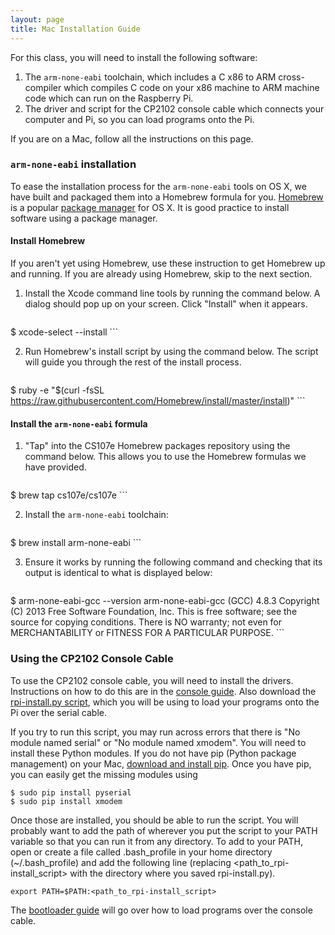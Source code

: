 ```yaml
---
layout: page
title: Mac Installation Guide
---
```


For this class, you will need to install the following software:

1.  The `arm-none-eabi` toolchain, which includes a C x86 to ARM cross-compiler
    which compiles C code on your x86 machine to ARM machine code which can run
    on the Raspberry Pi.
2.  The driver and script for the CP2102 console cable which connects your
    computer and Pi, so you can load programs onto the Pi.

If you are on a Mac, follow all the instructions on this page.

### `arm-none-eabi` installation

To ease the installation process for the `arm-none-eabi` tools on OS X, we have
built and packaged them into a Homebrew formula for you.
[Homebrew](http://brew.sh/) is a popular [package
manager](https://en.wikipedia.org/wiki/Package_manager) for OS X. It is good
practice to install software using a package manager.

#### Install Homebrew

If you aren't yet using Homebrew, use these instruction to get Homebrew up and
running. If you are already using Homebrew, skip to the next section.

1.  Install the Xcode command line tools by running the command below. A dialog
    should pop up on your screen. Click "Install" when it appears.

    ```
$ xcode-select --install
    ```

2.  Run Homebrew's install script by using the command below. The script will
    guide you through the rest of the install process.

    ```
$ ruby -e "$(curl -fsSL https://raw.githubusercontent.com/Homebrew/install/master/install)"
    ```

#### Install the `arm-none-eabi` formula

1.  "Tap" into the CS107e Homebrew packages repository using the command below.
    This allows you to use the Homebrew formulas we have provided.

    ```
$ brew tap cs107e/cs107e
    ```

2.  Install the `arm-none-eabi` toolchain:

    ```
$ brew install arm-none-eabi
    ```

3.  Ensure it works by running the following command and checking that its
    output is identical to what is displayed below:

    ```
$ arm-none-eabi-gcc --version
arm-none-eabi-gcc (GCC) 4.8.3
Copyright (C) 2013 Free Software Foundation, Inc.
This is free software; see the source for copying conditions.  There is NO
warranty; not even for MERCHANTABILITY or FITNESS FOR A PARTICULAR PURPOSE.
    ```

### Using the CP2102 Console Cable

To use the CP2102 console cable, you will need to install the drivers.
Instructions on how to do this are in the [console guide](/guides/console).
Also download the [rpi-install.py
script](https://raw.githubusercontent.com/cs107e/courseware/master/guides/mac_toolchain/rpi-install.py),
which you will be using to load your programs onto the Pi over the serial
cable.

If you try to run this script, you may run across errors that there is "No
module named serial" or "No module named xmodem". You will need to install
these Python modules. If you do not have pip (Python package management) on
your Mac, [download and install
pip](https://pip.pypa.io/en/latest/installing.html). Once you have pip, you can
easily get the missing modules using

```
$ sudo pip install pyserial
$ sudo pip install xmodem
```

Once those are installed, you should be able to run the script. You
will probably want to add the path of wherever you put the script to
your PATH variable so that you can run it from any
directory. To add to your PATH, open or create a file called .bash_profile in
your home directory (~/.bash_profile) and add the following line (replacing
\<path_to_rpi-install_script\> with the directory where you saved rpi-install.py).

```
export PATH=$PATH:<path_to_rpi-install_script>
```

The [bootloader guide](/guides/bootloader) will go over how to load programs over
the console cable.
